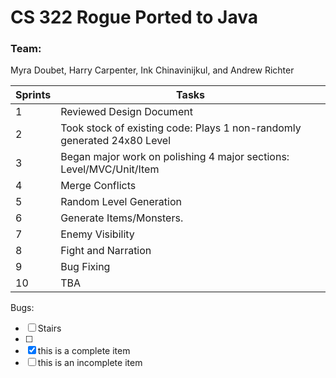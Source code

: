 # CS 322 Rogue Ported to Java
### Team:
Myra Doubet, Harry Carpenter, Ink Chinavinijkul, and Andrew Richter

Sprints | Tasks
------------ | -------------
1 | Reviewed Design Document
2 | Took stock of existing code: Plays 1 non-randomly generated 24x80 Level
3 | Began major work on polishing 4 major sections: Level/MVC/Unit/Item
4 | Merge Conflicts 
5 | Random Level Generation
6 | Generate Items/Monsters.
7 | Enemy Visibility
8 | Fight and Narration
9 | Bug Fixing
10 | TBA 

Bugs:
- [ ] Stairs
- [ ] 
- [x] this is a complete item
- [ ] this is an incomplete item

